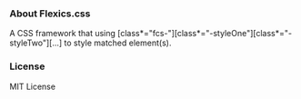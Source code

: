 ### About Flexics.css

A CSS framework that using [class*="fcs-"][class*="-styleOne"][class*="-styleTwo"][...] to style matched element(s).

### License

MIT License
